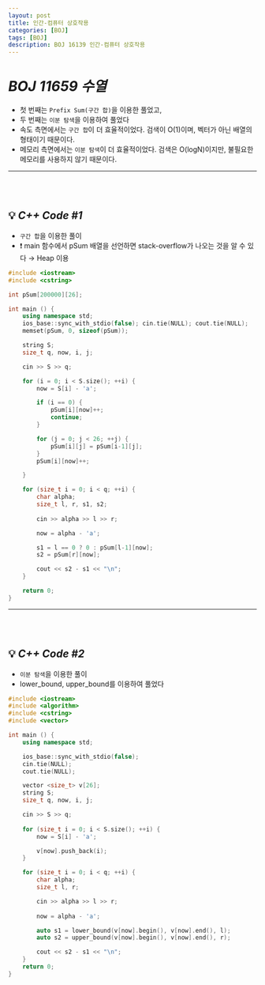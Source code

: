 ```yaml
---
layout: post
title: 인간-컴퓨터 상호작용
categories: [BOJ]
tags: [BOJ]
description: BOJ 16139 인간-컴퓨터 상호작용
---
```

# ***BOJ 11659 수열***

- 첫 번째는 ```Prefix Sum(구간 합)```을 이용한 풀었고,
- 두 번째는 ```이분 탐색```을 이용하여 풀었다
- 속도 측면에서는 ```구간 합```이 더 효율적이었다. 검색이 O(1)이며, 벡터가 아닌 배열의 형태이기 때문이다.
- 메모리 측면에서는 ```이분 탐색```이 더 효율적이었다. 검색은 O(logN)이지만, 불필요한 메모리를 사용하지 않기 때문이다.
***

<br><br/>


## 💡 ***C++ Code #1***

- ```구간 합```을 이용한 풀이
- ❗️ main 함수에서 pSum 배열을 선언하면 stack-overflow가 나오는 것을 알 수 있다 → Heap 이용

```c++
#include <iostream>
#include <cstring>

int pSum[200000][26];

int main () {
    using namespace std;
    ios_base::sync_with_stdio(false); cin.tie(NULL); cout.tie(NULL);
    memset(pSum, 0, sizeof(pSum));

    string S; 
    size_t q, now, i, j;

    cin >> S >> q;

    for (i = 0; i < S.size(); ++i) {
        now = S[i] - 'a';

        if (i == 0) {
            pSum[i][now]++;
            continue;
        }

        for (j = 0; j < 26; ++j) {
            pSum[i][j] = pSum[i-1][j];
        }
        pSum[i][now]++;

    }

    for (size_t i = 0; i < q; ++i) {
        char alpha;
        size_t l, r, s1, s2;
        
        cin >> alpha >> l >> r;

        now = alpha - 'a';

        s1 = l == 0 ? 0 : pSum[l-1][now];
        s2 = pSum[r][now];

        cout << s2 - s1 << "\n";
    }

    return 0;
}
```

***

<br><br/>

## 💡 ***C++ Code #2***

- ```이분 탐색```을 이용한 풀이
- lower_bound, upper_bound를 이용하여 풀었다

```c++
#include <iostream>
#include <algorithm>
#include <cstring>
#include <vector>

int main () {
    using namespace std;

    ios_base::sync_with_stdio(false);
    cin.tie(NULL);
    cout.tie(NULL);

    vector <size_t> v[26];
    string S;
    size_t q, now, i, j;

    cin >> S >> q;
    
    for (size_t i = 0; i < S.size(); ++i) {
        now = S[i] - 'a';

        v[now].push_back(i);
    }

    for (size_t i = 0; i < q; ++i) {
        char alpha;
        size_t l, r;

        cin >> alpha >> l >> r;
        
        now = alpha - 'a';

        auto s1 = lower_bound(v[now].begin(), v[now].end(), l);
        auto s2 = upper_bound(v[now].begin(), v[now].end(), r);

        cout << s2 - s1 << "\n";
    }
    return 0;
}
```

